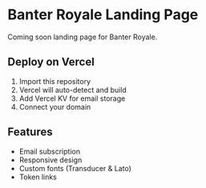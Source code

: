 # Banter Royale Landing Page

Coming soon landing page for Banter Royale.

## Deploy on Vercel

1. Import this repository
2. Vercel will auto-detect and build
3. Add Vercel KV for email storage
4. Connect your domain

## Features

- Email subscription
- Responsive design
- Custom fonts (Transducer & Lato)
- Token links

